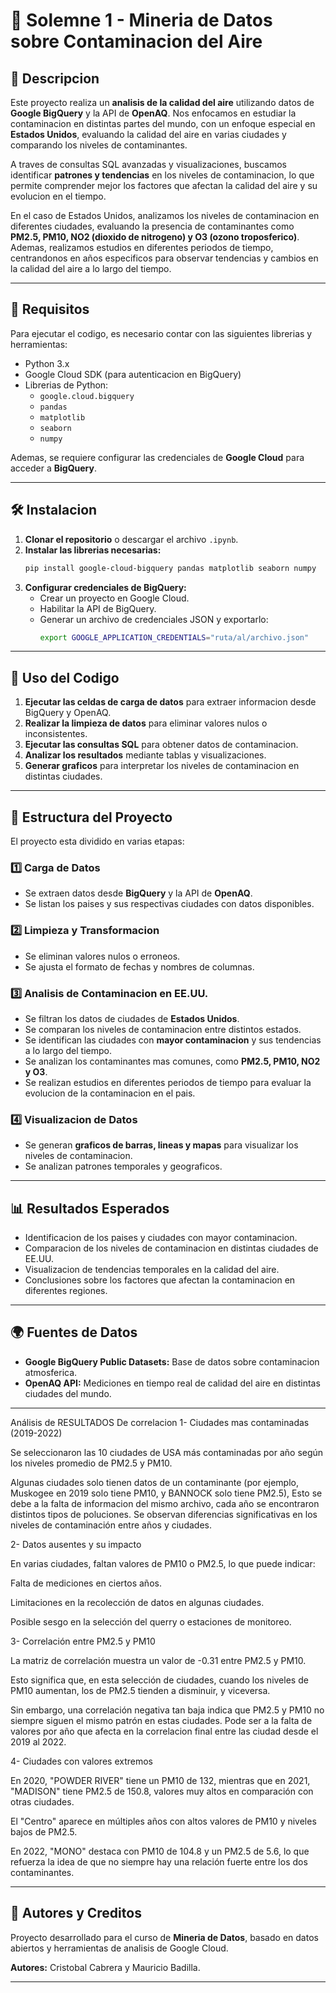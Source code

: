 # 📌 Solemne 1 - Mineria de Datos sobre Contaminacion del Aire

## 📝 Descripcion
Este proyecto realiza un **analisis de la calidad del aire** utilizando datos de **Google BigQuery** y la API de **OpenAQ**. Nos enfocamos en estudiar la contaminacion en distintas partes del mundo, con un enfoque especial en **Estados Unidos**, evaluando la calidad del aire en varias ciudades y comparando los niveles de contaminantes.

A traves de consultas SQL avanzadas y visualizaciones, buscamos identificar **patrones y tendencias** en los niveles de contaminacion, lo que permite comprender mejor los factores que afectan la calidad del aire y su evolucion en el tiempo.

En el caso de Estados Unidos, analizamos los niveles de contaminacion en diferentes ciudades, evaluando la presencia de contaminantes como **PM2.5, PM10, NO2 (dioxido de nitrogeno) y O3 (ozono troposferico)**. Ademas, realizamos estudios en diferentes periodos de tiempo, centrandonos en años especificos para observar tendencias y cambios en la calidad del aire a lo largo del tiempo.

---

## 🔧 Requisitos
Para ejecutar el codigo, es necesario contar con las siguientes librerias y herramientas:

- Python 3.x
- Google Cloud SDK (para autenticacion en BigQuery)
- Librerias de Python:
  - `google.cloud.bigquery`
  - `pandas`
  - `matplotlib`
  - `seaborn`
  - `numpy`

Ademas, se requiere configurar las credenciales de **Google Cloud** para acceder a **BigQuery**.

---

## 🛠 Instalacion
1. **Clonar el repositorio** o descargar el archivo `.ipynb`.
2. **Instalar las librerias necesarias:**
   ```bash
   pip install google-cloud-bigquery pandas matplotlib seaborn numpy
   ```
3. **Configurar credenciales de BigQuery:**
   - Crear un proyecto en Google Cloud.
   - Habilitar la API de BigQuery.
   - Generar un archivo de credenciales JSON y exportarlo:
     ```bash
     export GOOGLE_APPLICATION_CREDENTIALS="ruta/al/archivo.json"
     ```

---

## 🚀 Uso del Codigo
1. **Ejecutar las celdas de carga de datos** para extraer informacion desde BigQuery y OpenAQ.
2. **Realizar la limpieza de datos** para eliminar valores nulos o inconsistentes.
3. **Ejecutar las consultas SQL** para obtener datos de contaminacion.
4. **Analizar los resultados** mediante tablas y visualizaciones.
5. **Generar graficos** para interpretar los niveles de contaminacion en distintas ciudades.

---

## 📂 Estructura del Proyecto
El proyecto esta dividido en varias etapas:

### 1️⃣ **Carga de Datos**
- Se extraen datos desde **BigQuery** y la API de **OpenAQ**.
- Se listan los paises y sus respectivas ciudades con datos disponibles.

### 2️⃣ **Limpieza y Transformacion**
- Se eliminan valores nulos o erroneos.
- Se ajusta el formato de fechas y nombres de columnas.

### 3️⃣ **Analisis de Contaminacion en EE.UU.**
- Se filtran los datos de ciudades de **Estados Unidos**.
- Se comparan los niveles de contaminacion entre distintos estados.
- Se identifican las ciudades con **mayor contaminacion** y sus tendencias a lo largo del tiempo.
- Se analizan los contaminantes mas comunes, como **PM2.5, PM10, NO2 y O3**.
- Se realizan estudios en diferentes periodos de tiempo para evaluar la evolucion de la contaminacion en el pais.

### 4️⃣ **Visualizacion de Datos**
- Se generan **graficos de barras, lineas y mapas** para visualizar los niveles de contaminacion.
- Se analizan patrones temporales y geograficos.

---

## 📊 Resultados Esperados
- Identificacion de los paises y ciudades con mayor contaminacion.
- Comparacion de los niveles de contaminacion en distintas ciudades de EE.UU.
- Visualizacion de tendencias temporales en la calidad del aire.
- Conclusiones sobre los factores que afectan la contaminacion en diferentes regiones.

---

## 🌍 Fuentes de Datos
- **Google BigQuery Public Datasets:** Base de datos sobre contaminacion atmosferica.
- **OpenAQ API:** Mediciones en tiempo real de calidad del aire en distintas ciudades del mundo.

-------

 Análisis de RESULTADOS De correlacion
1- Ciudades mas contaminadas (2019-2022)

Se seleccionaron las 10 ciudades de USA más contaminadas por año según los niveles promedio de PM2.5 y PM10.

Algunas ciudades solo tienen datos de un contaminante (por ejemplo, Muskogee en 2019 solo tiene PM10, y BANNOCK solo tiene PM2.5),
Esto se debe a la falta de informacion del mismo archivo, cada año se encontraron distintos tipos de poluciones.
Se observan diferencias significativas en los niveles de contaminación entre años y ciudades.

2- Datos ausentes y su impacto

En varias ciudades, faltan valores de PM10 o PM2.5, lo que puede indicar:

Falta de mediciones en ciertos años.

Limitaciones en la recolección de datos en algunas ciudades.

Posible sesgo en la selección del querry o estaciones de monitoreo.

3- Correlación entre PM2.5 y PM10

La matriz de correlación muestra un valor de -0.31 entre PM2.5 y PM10.

Esto significa que, en esta selección de ciudades, cuando los niveles de PM10 aumentan, los de PM2.5 tienden a disminuir, y viceversa.

Sin embargo, una correlación negativa tan baja indica que PM2.5 y PM10 no siempre siguen el mismo patrón en estas ciudades. Pode ser a la falta de valores por año que afecta en la correlacion final entre las ciudad desde el 2019 al 2022.

4- Ciudades con valores extremos

En 2020, "POWDER RIVER" tiene un PM10 de 132, mientras que en 2021, "MADISON" tiene PM2.5 de 150.8, valores muy altos en comparación con otras ciudades.

El "Centro" aparece en múltiples años con altos valores de PM10 y niveles bajos de PM2.5.

En 2022, "MONO" destaca con PM10 de 104.8 y un PM2.5 de 5.6, lo que refuerza la idea de que no siempre hay una relación fuerte entre los dos contaminantes.

---

## 👥 Autores y Creditos
Proyecto desarrollado para el curso de **Mineria de Datos**, basado en datos abiertos y herramientas de analisis de Google Cloud.

**Autores:** Cristobal Cabrera y Mauricio Badilla.

---


